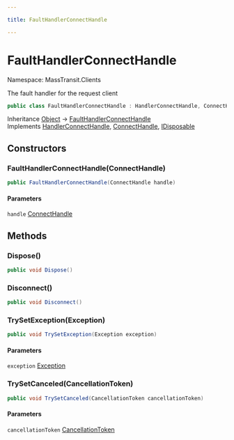 ```yaml
---

title: FaultHandlerConnectHandle

---
```


# FaultHandlerConnectHandle

Namespace: MassTransit.Clients

The fault handler for the request client

```csharp
public class FaultHandlerConnectHandle : HandlerConnectHandle, ConnectHandle, IDisposable
```

Inheritance [Object](https://learn.microsoft.com/en-us/dotnet/api/system.object) → [FaultHandlerConnectHandle](../masstransit-clients/faulthandlerconnecthandle)<br/>
Implements [HandlerConnectHandle](../masstransit-clients/handlerconnecthandle), [ConnectHandle](../../masstransit-abstractions/masstransit/connecthandle), [IDisposable](https://learn.microsoft.com/en-us/dotnet/api/system.idisposable)

## Constructors

### **FaultHandlerConnectHandle(ConnectHandle)**

```csharp
public FaultHandlerConnectHandle(ConnectHandle handle)
```

#### Parameters

`handle` [ConnectHandle](../../masstransit-abstractions/masstransit/connecthandle)<br/>

## Methods

### **Dispose()**

```csharp
public void Dispose()
```

### **Disconnect()**

```csharp
public void Disconnect()
```

### **TrySetException(Exception)**

```csharp
public void TrySetException(Exception exception)
```

#### Parameters

`exception` [Exception](https://learn.microsoft.com/en-us/dotnet/api/system.exception)<br/>

### **TrySetCanceled(CancellationToken)**

```csharp
public void TrySetCanceled(CancellationToken cancellationToken)
```

#### Parameters

`cancellationToken` [CancellationToken](https://learn.microsoft.com/en-us/dotnet/api/system.threading.cancellationtoken)<br/>

